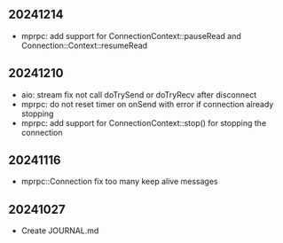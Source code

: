 ## 20241214
 * mprpc: add support for ConnectionContext::pauseRead and Connection::Context::resumeRead

## 20241210
 * aio: stream fix not call doTrySend or doTryRecv after disconnect
 * mprpc: do not reset timer on onSend with error if connection already stopping
 * mprpc: add support for ConnectionContext::stop() for stopping the connection

## 20241116
 * mprpc::Connection fix too many keep alive messages

## 20241027
 * Create JOURNAL.md

